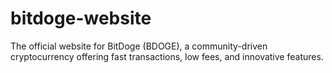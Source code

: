 # bitdoge-website
The official website for BitDoge (BDOGE), a community-driven cryptocurrency offering fast transactions, low fees, and innovative features.
